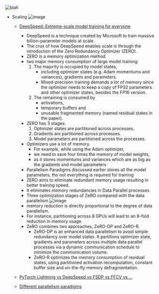 ![blah](https://github.com/harirajeev/learn_LLMS/blob/main/deepspeed.gif)

- Scaling
  ![image](https://github.com/harirajeev/learn_LLMS/assets/13446418/bf66a7f9-f1c8-4ac1-8c9d-b6f87199de18)
  - [DeepSpeed: Extreme-scale model training for everyone](https://www.microsoft.com/en-us/research/blog/deepspeed-extreme-scale-model-training-for-everyone/)
    - DeepSpeed is a technique created by Microsoft to train massive billion-parameter models at scale.
    - The crux of how DeepSpeed enables scale is through the introduction of the Zero Redundancy Optimizer (ZERO).
    - ZERO is a memory optimization method
    - two major memory consumption of large model training:
      1. The majority is occupied by model states,
         - including optimizer states (e.g. Adam momentums and variances), gradients and parameters.
         - Mixed-precision training demands a lot of memory since the optimizer needs to keep a copy of FP32 parameters and other optimizer states, besides the FP16 version.
      3. The remaining is consumed by
         - activations,
         - temporary buffers and
         - unusable fragmented memory (named residual states in the paper).
    - ZERO has 3 stages:
      1. Optimizer states are partitioned across processes.
      2. Gradients are partitioned across processes.
      3. Model parameters are partitioned across the processes.
    - Optimizers use a lot of memory.
      - For example, while using the Adam optimizer,
      - we need to save four times the memory of model weights,
      - as it stores momentums and variances which are as big as the gradients and model parameters
    - Parallelism Paradigms discussed earlier stores all the model parameters, tho not everything is required for training
    - ZERO aims to eliminate redundant memory usage resulting in better training speed.
    - It eliminates memory redundancies in Data Parallel processes
    - Three optimization stages of ZeRO compared with the data parallelism
     ![image](https://github.com/harirajeev/learn_LLMS/assets/13446418/f3351b56-d892-49fa-8970-d98a62b2b985)
    - memory reduction is directly proportional to the degree of data parallelism.
    - For instance, partitioning across 8 GPUs will lead to an 8-fold reduction in memory usage.
    - ZeRO combines two approaches, ZeRO-DP and ZeRO-R.
      - ZeRO-DP is an enhanced data parallelism to avoid simple redundancy over model states. It partitions optimizer state, gradients and parameters across multiple data parallel processes via a dynamic communication schedule to minimize the communication volume.
      - ZeRO-R optimizes the memory consumption of residual states, using partitioned activation recomputation, constant buffer size and on-the-fly memory defragmentation.
      
  - [PyTorch Lightning vs DeepSpeed vs FSDP vs FFCV vs …](https://towardsdatascience.com/pytorch-lightning-vs-deepspeed-vs-fsdp-vs-ffcv-vs-e0d6b2a95719)
  - [Different parallelism paradigms](https://github.com/harirajeev/learn_LLMS/blob/main/ParallelismParadigms.md)
